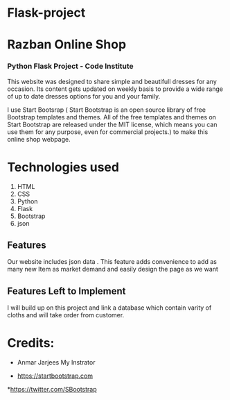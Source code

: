 # Flask-project
# Razban Online Shop

### Python Flask Project - Code Institute

This website was designed to share simple and beautifull dresses for any occasion.
Its content gets updated on weekly basis to provide a wide range of up to date dresses options for you and your family.

I use Start Bootsrap (
Start Bootstrap is an open source library of free Bootstrap templates and themes. 
All of the free templates and themes on Start Bootstrap are released under the MIT license,
which means you can use them for any purpose, even for commercial projects.) to make this online shop webpage.

# Technologies used
1. HTML
2. CSS
3. Python
4. Flask
5. Bootstrap
6. json

## Features
Our website includes json data . This feature adds convenience to add as many new Item as market demand
and easily design the page as we want

## Features Left to Implement
 I will build up on this project and link a database which contain varity of cloths and will take order from customer.  
 
# Credits:
* Anmar Jarjees My Instrator

* https://startbootstrap.com

*https://twitter.com/SBootstrap

